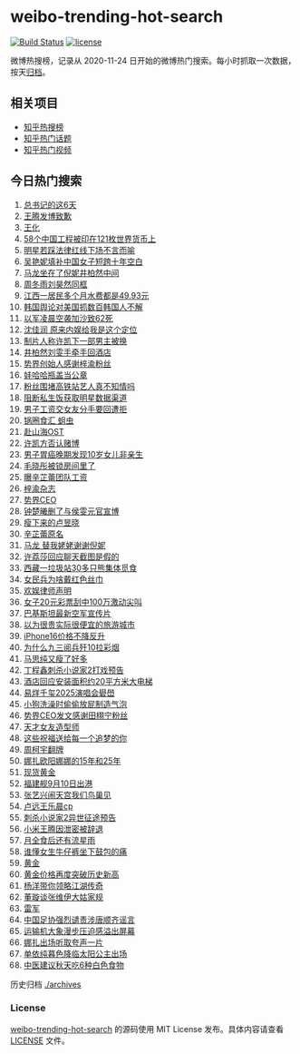 # weibo-trending-hot-search

[![Build Status](https://github.com/justjavac/weibo-trending-hot-search/workflows/ci/badge.svg?branch=master)](https://github.com/justjavac/weibo-trending-hot-search/actions)
[![license](https://img.shields.io/github/license/justjavac/weibo-trending-hot-search)](https://github.com/justjavac/weibo-trending-hot-search/blob/master/LICENSE)

微博热搜榜，记录从 2020-11-24 日开始的微博热门搜索。每小时抓取一次数据，按天[归档](./archives)。

## 相关项目

- [知乎热搜榜](https://github.com/justjavac/zhihu-trending-top-search)
- [知乎热门话题](https://github.com/justjavac/zhihu-trending-hot-questions)
- [知乎热门视频](https://github.com/justjavac/zhihu-trending-hot-video)

## 今日热门搜索

<!-- BEGIN -->
<!-- 最后更新时间 Tue Sep 09 2025 03:11:45 GMT+0800 (China Standard Time) -->

1. [总书记的这6天](https://s.weibo.com//weibo?q=%23%E6%80%BB%E4%B9%A6%E8%AE%B0%E7%9A%84%E8%BF%996%E5%A4%A9%23&Refer=new_time)
1. [王腾发博致歉](https://s.weibo.com//weibo?q=%E7%8E%8B%E8%85%BE%E5%8F%91%E5%8D%9A%E8%87%B4%E6%AD%89&t=31&band_rank=2&Refer=top)
1. [王化](https://s.weibo.com//weibo?q=%E7%8E%8B%E5%8C%96&t=31&band_rank=4&Refer=top)
1. [58个中国工程被印在121枚世界货币上](https://s.weibo.com//weibo?q=%2358%E4%B8%AA%E4%B8%AD%E5%9B%BD%E5%B7%A5%E7%A8%8B%E8%A2%AB%E5%8D%B0%E5%9C%A8121%E6%9E%9A%E4%B8%96%E7%95%8C%E8%B4%A7%E5%B8%81%E4%B8%8A%23&t=31&band_rank=3&Refer=top)
1. [明星若踩法律红线下场不言而喻](https://s.weibo.com//weibo?q=%23%E6%98%8E%E6%98%9F%E8%8B%A5%E8%B8%A9%E6%B3%95%E5%BE%8B%E7%BA%A2%E7%BA%BF%E4%B8%8B%E5%9C%BA%E4%B8%8D%E8%A8%80%E8%80%8C%E5%96%BB%23&t=31&band_rank=4&Refer=top)
1. [吴艳妮填补中国女子短跨十年空白](https://s.weibo.com//weibo?q=%23%E5%90%B4%E8%89%B3%E5%A6%AE%E5%A1%AB%E8%A1%A5%E4%B8%AD%E5%9B%BD%E5%A5%B3%E5%AD%90%E7%9F%AD%E8%B7%A8%E5%8D%81%E5%B9%B4%E7%A9%BA%E7%99%BD%23&t=31&band_rank=27&Refer=top)
1. [马龙坐在了倪妮井柏然中间](https://s.weibo.com//weibo?q=%23%E9%A9%AC%E9%BE%99%E5%9D%90%E5%9C%A8%E4%BA%86%E5%80%AA%E5%A6%AE%E4%BA%95%E6%9F%8F%E7%84%B6%E4%B8%AD%E9%97%B4%23&t=31&band_rank=5&Refer=top)
1. [周冬雨刘昊然同框](https://s.weibo.com//weibo?q=%23%E5%91%A8%E5%86%AC%E9%9B%A8%E5%88%98%E6%98%8A%E7%84%B6%E5%90%8C%E6%A1%86%23&t=31&band_rank=7&Refer=top)
1. [江西一居民多个月水费都是49.93元](https://s.weibo.com//weibo?q=%23%E6%B1%9F%E8%A5%BF%E4%B8%80%E5%B1%85%E6%B0%91%E5%A4%9A%E4%B8%AA%E6%9C%88%E6%B0%B4%E8%B4%B9%E9%83%BD%E6%98%AF49.93%E5%85%83%23&t=31&band_rank=20&Refer=top)
1. [韩国舆论对美国抓数百韩国人不解](https://s.weibo.com//weibo?q=%23%E9%9F%A9%E5%9B%BD%E8%88%86%E8%AE%BA%E5%AF%B9%E7%BE%8E%E5%9B%BD%E6%8A%93%E6%95%B0%E7%99%BE%E9%9F%A9%E5%9B%BD%E4%BA%BA%E4%B8%8D%E8%A7%A3%23&t=31&band_rank=9&Refer=top)
1. [以军凌晨空袭加沙致62死](https://s.weibo.com//weibo?q=%23%E4%BB%A5%E5%86%9B%E5%87%8C%E6%99%A8%E7%A9%BA%E8%A2%AD%E5%8A%A0%E6%B2%99%E8%87%B462%E6%AD%BB%23&t=31&band_rank=10&Refer=top)
1. [沈佳润 原来内娱给我是这个定位](https://s.weibo.com//weibo?q=%E6%B2%88%E4%BD%B3%E6%B6%A6%20%E5%8E%9F%E6%9D%A5%E5%86%85%E5%A8%B1%E7%BB%99%E6%88%91%E6%98%AF%E8%BF%99%E4%B8%AA%E5%AE%9A%E4%BD%8D&t=31&band_rank=26&Refer=top)
1. [制片人称许凯下一部男主被换](https://s.weibo.com//weibo?q=%23%E5%88%B6%E7%89%87%E4%BA%BA%E7%A7%B0%E8%AE%B8%E5%87%AF%E4%B8%8B%E4%B8%80%E9%83%A8%E7%94%B7%E4%B8%BB%E8%A2%AB%E6%8D%A2%23&t=31&band_rank=11&Refer=top)
1. [井柏然刘雯手牵手回酒店](https://s.weibo.com//weibo?q=%23%E4%BA%95%E6%9F%8F%E7%84%B6%E5%88%98%E9%9B%AF%E6%89%8B%E7%89%B5%E6%89%8B%E5%9B%9E%E9%85%92%E5%BA%97%23&t=31&band_rank=12&Refer=top)
1. [势界创始人感谢梓渝粉丝](https://s.weibo.com//weibo?q=%E5%8A%BF%E7%95%8C%E5%88%9B%E5%A7%8B%E4%BA%BA%E6%84%9F%E8%B0%A2%E6%A2%93%E6%B8%9D%E7%B2%89%E4%B8%9D&t=31&band_rank=16&Refer=top)
1. [娃哈哈瓶盖当公章](https://s.weibo.com//weibo?q=%23%E5%A8%83%E5%93%88%E5%93%88%E7%93%B6%E7%9B%96%E5%BD%93%E5%85%AC%E7%AB%A0%23&t=31&band_rank=14&Refer=top)
1. [粉丝围堵高铁站艺人真不知情吗](https://s.weibo.com//weibo?q=%23%E7%B2%89%E4%B8%9D%E5%9B%B4%E5%A0%B5%E9%AB%98%E9%93%81%E7%AB%99%E8%89%BA%E4%BA%BA%E7%9C%9F%E4%B8%8D%E7%9F%A5%E6%83%85%E5%90%97%23&t=31&band_rank=16&Refer=top)
1. [阻断私生饭获取明星数据渠道](https://s.weibo.com//weibo?q=%23%E9%98%BB%E6%96%AD%E7%A7%81%E7%94%9F%E9%A5%AD%E8%8E%B7%E5%8F%96%E6%98%8E%E6%98%9F%E6%95%B0%E6%8D%AE%E6%B8%A0%E9%81%93%23&t=31&band_rank=18&Refer=top)
1. [男子工资交女友分手要回遭拒](https://s.weibo.com//weibo?q=%23%E7%94%B7%E5%AD%90%E5%B7%A5%E8%B5%84%E4%BA%A4%E5%A5%B3%E5%8F%8B%E5%88%86%E6%89%8B%E8%A6%81%E5%9B%9E%E9%81%AD%E6%8B%92%23&t=31&band_rank=9&Refer=top)
1. [锅圈食汇 蛆虫](https://s.weibo.com//weibo?q=%E9%94%85%E5%9C%88%E9%A3%9F%E6%B1%87%20%E8%9B%86%E8%99%AB&t=31&band_rank=19&Refer=top)
1. [赴山海OST](https://s.weibo.com//weibo?q=%E8%B5%B4%E5%B1%B1%E6%B5%B7OST&t=31&band_rank=8&Refer=top)
1. [许凯方否认赌博](https://s.weibo.com//weibo?q=%23%E8%AE%B8%E5%87%AF%E6%96%B9%E5%90%A6%E8%AE%A4%E8%B5%8C%E5%8D%9A%23&t=31&band_rank=21&Refer=top)
1. [男子胃癌晚期发现10岁女儿非亲生](https://s.weibo.com//weibo?q=%23%E7%94%B7%E5%AD%90%E8%83%83%E7%99%8C%E6%99%9A%E6%9C%9F%E5%8F%91%E7%8E%B010%E5%B2%81%E5%A5%B3%E5%84%BF%E9%9D%9E%E4%BA%B2%E7%94%9F%23&t=31&band_rank=22&Refer=top)
1. [毛晓彤被锁房间里了](https://s.weibo.com//weibo?q=%E6%AF%9B%E6%99%93%E5%BD%A4%E8%A2%AB%E9%94%81%E6%88%BF%E9%97%B4%E9%87%8C%E4%BA%86&t=31&band_rank=24&Refer=top)
1. [曝辛芷蕾团队工资](https://s.weibo.com//weibo?q=%23%E6%9B%9D%E8%BE%9B%E8%8A%B7%E8%95%BE%E5%9B%A2%E9%98%9F%E5%B7%A5%E8%B5%84%23&t=31&band_rank=27&Refer=top)
1. [梓渝杂志](https://s.weibo.com//weibo?q=%E6%A2%93%E6%B8%9D%E6%9D%82%E5%BF%97&t=31&band_rank=13&Refer=top)
1. [势界CEO](https://s.weibo.com//weibo?q=%E5%8A%BF%E7%95%8CCEO&t=31&band_rank=17&Refer=top)
1. [钟楚曦删了与侯雯元官宣博](https://s.weibo.com//weibo?q=%23%E9%92%9F%E6%A5%9A%E6%9B%A6%E5%88%A0%E4%BA%86%E4%B8%8E%E4%BE%AF%E9%9B%AF%E5%85%83%E5%AE%98%E5%AE%A3%E5%8D%9A%23&t=31&band_rank=15&Refer=top)
1. [瘦下来的卢昱晓](https://s.weibo.com//weibo?q=%E7%98%A6%E4%B8%8B%E6%9D%A5%E7%9A%84%E5%8D%A2%E6%98%B1%E6%99%93&t=31&band_rank=25&Refer=top)
1. [辛芷蕾原名](https://s.weibo.com//weibo?q=%E8%BE%9B%E8%8A%B7%E8%95%BE%E5%8E%9F%E5%90%8D&t=31&band_rank=32&Refer=top)
1. [马龙 替我姥姥谢谢倪妮](https://s.weibo.com//weibo?q=%E9%A9%AC%E9%BE%99%20%E6%9B%BF%E6%88%91%E5%A7%A5%E5%A7%A5%E8%B0%A2%E8%B0%A2%E5%80%AA%E5%A6%AE&t=31&band_rank=10&Refer=top)
1. [许荔莎回应聊天截图是假的](https://s.weibo.com//weibo?q=%23%E8%AE%B8%E8%8D%94%E8%8E%8E%E5%9B%9E%E5%BA%94%E8%81%8A%E5%A4%A9%E6%88%AA%E5%9B%BE%E6%98%AF%E5%81%87%E7%9A%84%23&t=31&band_rank=42&Refer=top)
1. [西藏一垃圾站30多只熊集体觅食](https://s.weibo.com//weibo?q=%23%E8%A5%BF%E8%97%8F%E4%B8%80%E5%9E%83%E5%9C%BE%E7%AB%9930%E5%A4%9A%E5%8F%AA%E7%86%8A%E9%9B%86%E4%BD%93%E8%A7%85%E9%A3%9F%23&t=31&band_rank=38&Refer=top)
1. [女民兵为啥戴红色丝巾](https://s.weibo.com//weibo?q=%23%E5%A5%B3%E6%B0%91%E5%85%B5%E4%B8%BA%E5%95%A5%E6%88%B4%E7%BA%A2%E8%89%B2%E4%B8%9D%E5%B7%BE%23&t=31&band_rank=6&Refer=top)
1. [欢娱律师声明](https://s.weibo.com//weibo?q=%E6%AC%A2%E5%A8%B1%E5%BE%8B%E5%B8%88%E5%A3%B0%E6%98%8E&t=31&band_rank=33&Refer=top)
1. [女子20元彩票刮中100万激动尖叫](https://s.weibo.com//weibo?q=%23%E5%A5%B3%E5%AD%9020%E5%85%83%E5%BD%A9%E7%A5%A8%E5%88%AE%E4%B8%AD100%E4%B8%87%E6%BF%80%E5%8A%A8%E5%B0%96%E5%8F%AB%23&t=31&band_rank=29&Refer=top)
1. [巴基斯坦最新空军宣传片](https://s.weibo.com//weibo?q=%E5%B7%B4%E5%9F%BA%E6%96%AF%E5%9D%A6%E6%9C%80%E6%96%B0%E7%A9%BA%E5%86%9B%E5%AE%A3%E4%BC%A0%E7%89%87&t=31&band_rank=31&Refer=top)
1. [以为很贵实际很便宜的旅游城市](https://s.weibo.com//weibo?q=%E4%BB%A5%E4%B8%BA%E5%BE%88%E8%B4%B5%E5%AE%9E%E9%99%85%E5%BE%88%E4%BE%BF%E5%AE%9C%E7%9A%84%E6%97%85%E6%B8%B8%E5%9F%8E%E5%B8%82&t=31&band_rank=45&Refer=top)
1. [iPhone16价格不降反升](https://s.weibo.com//weibo?q=iPhone16%E4%BB%B7%E6%A0%BC%E4%B8%8D%E9%99%8D%E5%8F%8D%E5%8D%87&t=31&band_rank=47&Refer=top)
1. [为什么九三阅兵歼10拉彩烟](https://s.weibo.com//weibo?q=%E4%B8%BA%E4%BB%80%E4%B9%88%E4%B9%9D%E4%B8%89%E9%98%85%E5%85%B5%E6%AD%BC10%E6%8B%89%E5%BD%A9%E7%83%9F&t=31&band_rank=47&Refer=top)
1. [马思纯又瘦了好多](https://s.weibo.com//weibo?q=%E9%A9%AC%E6%80%9D%E7%BA%AF%E5%8F%88%E7%98%A6%E4%BA%86%E5%A5%BD%E5%A4%9A&t=31&band_rank=43&Refer=top)
1. [丁程鑫刺杀小说家2打戏预告](https://s.weibo.com//weibo?q=%E4%B8%81%E7%A8%8B%E9%91%AB%E5%88%BA%E6%9D%80%E5%B0%8F%E8%AF%B4%E5%AE%B62%E6%89%93%E6%88%8F%E9%A2%84%E5%91%8A&t=31&band_rank=41&Refer=top)
1. [酒店回应安装面积约20平方米大电梯](https://s.weibo.com//weibo?q=%23%E9%85%92%E5%BA%97%E5%9B%9E%E5%BA%94%E5%AE%89%E8%A3%85%E9%9D%A2%E7%A7%AF%E7%BA%A620%E5%B9%B3%E6%96%B9%E7%B1%B3%E5%A4%A7%E7%94%B5%E6%A2%AF%23&t=31&band_rank=45&Refer=top)
1. [易烊千玺2025演唱会礐嶨](https://s.weibo.com//weibo?q=%23%E6%98%93%E7%83%8A%E5%8D%83%E7%8E%BA2025%E6%BC%94%E5%94%B1%E4%BC%9A%E7%A4%90%E5%B6%A8%23&t=31&band_rank=49&Refer=top)
1. [小狗洗澡时偷偷放屁制造气泡](https://s.weibo.com//weibo?q=%23%E5%B0%8F%E7%8B%97%E6%B4%97%E6%BE%A1%E6%97%B6%E5%81%B7%E5%81%B7%E6%94%BE%E5%B1%81%E5%88%B6%E9%80%A0%E6%B0%94%E6%B3%A1%23&t=31&band_rank=41&Refer=top)
1. [势界CEO发文感谢田栩宁粉丝](https://s.weibo.com//weibo?q=%23%E5%8A%BF%E7%95%8CCEO%E5%8F%91%E6%96%87%E6%84%9F%E8%B0%A2%E7%94%B0%E6%A0%A9%E5%AE%81%E7%B2%89%E4%B8%9D%23&t=31&band_rank=28&Refer=top)
1. [天才女友造型师](https://s.weibo.com//weibo?q=%23%E5%A4%A9%E6%89%8D%E5%A5%B3%E5%8F%8B%E9%80%A0%E5%9E%8B%E5%B8%88%23&t=31&band_rank=34&Refer=top)
1. [这些祝福送给每一个追梦的你](https://s.weibo.com//weibo?q=%23%E8%BF%99%E4%BA%9B%E7%A5%9D%E7%A6%8F%E9%80%81%E7%BB%99%E6%AF%8F%E4%B8%80%E4%B8%AA%E8%BF%BD%E6%A2%A6%E7%9A%84%E4%BD%A0%23&t=31&band_rank=30&Refer=top)
1. [周柯宇翻牌](https://s.weibo.com//weibo?q=%E5%91%A8%E6%9F%AF%E5%AE%87%E7%BF%BB%E7%89%8C&t=31&band_rank=35&Refer=top)
1. [娜扎欧阳娜娜的15年和25年](https://s.weibo.com//weibo?q=%23%E5%A8%9C%E6%89%8E%E6%AC%A7%E9%98%B3%E5%A8%9C%E5%A8%9C%E7%9A%8415%E5%B9%B4%E5%92%8C25%E5%B9%B4%23&t=31&band_rank=36&Refer=top)
1. [现货黄金](https://s.weibo.com//weibo?q=%23%E7%8E%B0%E8%B4%A7%E9%BB%84%E9%87%91%23&t=31&band_rank=45&Refer=top)
1. [福建舰9月10日出港](https://s.weibo.com//weibo?q=%23%E7%A6%8F%E5%BB%BA%E8%88%B09%E6%9C%8810%E6%97%A5%E5%87%BA%E6%B8%AF%23&t=31&band_rank=44&Refer=top)
1. [张艺兴闹天宫我们鸟巢见](https://s.weibo.com//weibo?q=%23%E5%BC%A0%E8%89%BA%E5%85%B4%E9%97%B9%E5%A4%A9%E5%AE%AB%E6%88%91%E4%BB%AC%E9%B8%9F%E5%B7%A2%E8%A7%81%23&t=31&band_rank=48&Refer=top)
1. [卢远王乐晨cp](https://s.weibo.com//weibo?q=%E5%8D%A2%E8%BF%9C%E7%8E%8B%E4%B9%90%E6%99%A8cp&t=31&band_rank=50&Refer=top)
1. [刺杀小说家2异世征途预告](https://s.weibo.com//weibo?q=%23%E5%88%BA%E6%9D%80%E5%B0%8F%E8%AF%B4%E5%AE%B62%E5%BC%82%E4%B8%96%E5%BE%81%E9%80%94%E9%A2%84%E5%91%8A%23&t=31&band_rank=50&Refer=top)
1. [小米王腾因泄密被辞退](https://s.weibo.com//weibo?q=%23%E5%B0%8F%E7%B1%B3%E7%8E%8B%E8%85%BE%E5%9B%A0%E6%B3%84%E5%AF%86%E8%A2%AB%E8%BE%9E%E9%80%80%23&t=31&band_rank=1&Refer=top)
1. [月全食后还有流星雨](https://s.weibo.com//weibo?q=%23%E6%9C%88%E5%85%A8%E9%A3%9F%E5%90%8E%E8%BF%98%E6%9C%89%E6%B5%81%E6%98%9F%E9%9B%A8%23&t=31&band_rank=36&Refer=top)
1. [谁懂女生牛仔裤坐下鼓包的痛](https://s.weibo.com//weibo?q=%E8%B0%81%E6%87%82%E5%A5%B3%E7%94%9F%E7%89%9B%E4%BB%94%E8%A3%A4%E5%9D%90%E4%B8%8B%E9%BC%93%E5%8C%85%E7%9A%84%E7%97%9B&t=31&band_rank=46&Refer=top)
1. [黄金](https://s.weibo.com//weibo?q=%E9%BB%84%E9%87%91&t=31&band_rank=42&Refer=top)
1. [黄金价格再度突破历史新高](https://s.weibo.com//weibo?q=%23%E9%BB%84%E9%87%91%E4%BB%B7%E6%A0%BC%E5%86%8D%E5%BA%A6%E7%AA%81%E7%A0%B4%E5%8E%86%E5%8F%B2%E6%96%B0%E9%AB%98%23&t=31&band_rank=40&Refer=top)
1. [杨洋带你领略江湖传奇](https://s.weibo.com//weibo?q=%23%E6%9D%A8%E6%B4%8B%E5%B8%A6%E4%BD%A0%E9%A2%86%E7%95%A5%E6%B1%9F%E6%B9%96%E4%BC%A0%E5%A5%87%23&t=31&band_rank=49&Refer=top)
1. [董璇谈张维伊大姑家规](https://s.weibo.com//weibo?q=%23%E8%91%A3%E7%92%87%E8%B0%88%E5%BC%A0%E7%BB%B4%E4%BC%8A%E5%A4%A7%E5%A7%91%E5%AE%B6%E8%A7%84%23&t=31&band_rank=37&Refer=top)
1. [雷军](https://s.weibo.com//weibo?q=%E9%9B%B7%E5%86%9B&t=31&band_rank=4&Refer=top)
1. [中国足协强烈谴责涉唐顺齐谣言](https://s.weibo.com//weibo?q=%23%E4%B8%AD%E5%9B%BD%E8%B6%B3%E5%8D%8F%E5%BC%BA%E7%83%88%E8%B0%B4%E8%B4%A3%E6%B6%89%E5%94%90%E9%A1%BA%E9%BD%90%E8%B0%A3%E8%A8%80%23&t=31&band_rank=23&Refer=top)
1. [运输机大象漫步压迫感溢出屏幕](https://s.weibo.com//weibo?q=%23%E8%BF%90%E8%BE%93%E6%9C%BA%E5%A4%A7%E8%B1%A1%E6%BC%AB%E6%AD%A5%E5%8E%8B%E8%BF%AB%E6%84%9F%E6%BA%A2%E5%87%BA%E5%B1%8F%E5%B9%95%23&t=31&band_rank=39&Refer=top)
1. [娜扎出场听取夸声一片](https://s.weibo.com//weibo?q=%E5%A8%9C%E6%89%8E%E5%87%BA%E5%9C%BA%E5%90%AC%E5%8F%96%E5%A4%B8%E5%A3%B0%E4%B8%80%E7%89%87&t=31&band_rank=43&Refer=top)
1. [单依纯暮色降临太阳公主出场](https://s.weibo.com//weibo?q=%E5%8D%95%E4%BE%9D%E7%BA%AF%E6%9A%AE%E8%89%B2%E9%99%8D%E4%B8%B4%E5%A4%AA%E9%98%B3%E5%85%AC%E4%B8%BB%E5%87%BA%E5%9C%BA&t=31&band_rank=44&Refer=top)
1. [中医建议秋天吃6种白色食物](https://s.weibo.com//weibo?q=%23%E4%B8%AD%E5%8C%BB%E5%BB%BA%E8%AE%AE%E7%A7%8B%E5%A4%A9%E5%90%836%E7%A7%8D%E7%99%BD%E8%89%B2%E9%A3%9F%E7%89%A9%23&t=31&band_rank=48&Refer=top)

<!-- END -->

历史归档 [./archives](./archives)

### License

[weibo-trending-hot-search](https://github.com/justjavac/weibo-trending-hot-search) 的源码使用 MIT License
发布。具体内容请查看 [LICENSE](./LICENSE) 文件。
